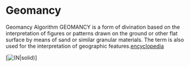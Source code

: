 # Geomancy
Geomancy Algorithm
GEOMANCY is a form of divination based on the interpretation of figures or patterns drawn on the ground or other flat surface by means of sand or similar granular materials. The term is also used for the interpretation of geographic features.[encyclopedia](https://www.encyclopedia.com/philosophy-and-religion/other-religious-beliefs-and-general-terms/miscellaneous-religion/geomancy)

[![(N|solid)](https://upload.wikimedia.org/wikipedia/commons/a/ad/Geomantic_housechart.svg)]
